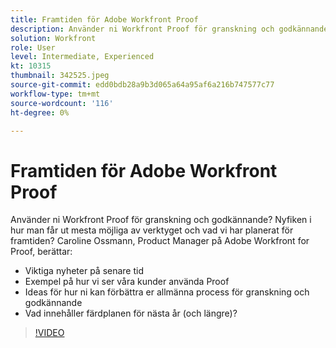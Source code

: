 ```yaml
---
title: Framtiden för Adobe Workfront Proof
description: Använder ni Workfront Proof för granskning och godkännande? Nyfiken i hur du får ut det mesta av verktyget och vad vi har planerat för framtiden.
solution: Workfront
role: User
level: Intermediate, Experienced
kt: 10315
thumbnail: 342525.jpeg
source-git-commit: edd0bdb28a9b3d065a64a95af6a216b747577c77
workflow-type: tm+mt
source-wordcount: '116'
ht-degree: 0%

---
```


# Framtiden för Adobe Workfront Proof

Använder ni Workfront Proof för granskning och godkännande? Nyfiken i hur man får ut mesta möjliga av verktyget och vad vi har planerat för framtiden? Caroline Ossmann, Product Manager på Adobe Workfront for Proof, berättar:

* Viktiga nyheter på senare tid
* Exempel på hur vi ser våra kunder använda Proof
* Ideas för hur ni kan förbättra er allmänna process för granskning och godkännande
* Vad innehåller färdplanen för nästa år (och längre)?

>[!VIDEO](https://video.tv.adobe.com/v/342525/?quality=12&learn=on)
